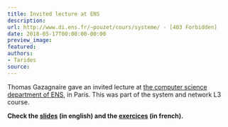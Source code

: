 ```yaml
---
title: Invited lecture at ENS
description:
url: http://www.di.ens.fr/~pouzet/cours/systeme/ - [403 Forbidden]
date: 2018-05-17T00:00:00-00:00
preview_image:
featured:
authors:
- Tarides
source:
---
```


<p>Thomas Gazagnaire gave an invited lecture at
<a href="http://www.di.ens.fr/">the computer science department of ENS</a>,
in Paris. This was part of the system and network L3 course.</p>
<p><strong>Check the <a href="http://gazagnaire.org/ens/mirage.pdf - [404 Not Found]">slides</a> (in english)
and the <a href="http://gazagnaire.org/ens/mirage.tar.gz - [404 Not Found]">exercices</a> (in french).</strong></p>
